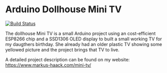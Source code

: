 # Arduino Dollhouse Mini TV

[![Build Status](https://circleci.com/gh/mhaack/arduino-dollhouse-tv.svg?style=shield)](https://circleci.com/gh/mhaack/arduino-dollhouse-tv/tree/master)

The dollhouse Mini TV is a small Arduino project using an cost-efficient ESP8266 chip and a SSD1306 OLED display to built a small working TV for my daugthers birthday. She already had an older plastic TV showing some yellowed picture and the project brings that TV to live.

A detailed project description can be found on my website: https://www.markus-haack.com/mini-tv/
